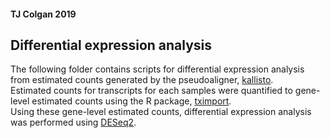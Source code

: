 #### TJ Colgan 2019  
## Differential expression analysis  

The following folder contains scripts for differential expression analysis from estimated counts generated by the pseudoaligner, [kallisto](https://pachterlab.github.io/kallisto/).  
Estimated counts for transcripts for each samples were quantified to gene-level estimated counts using the R package, [tximport](https://bioconductor.org/packages/release/bioc/html/tximport.html).  
Using these gene-level estimated counts, differential expression analysis was performed using [DESeq2](https://bioconductor.org/packages/release/bioc/html/DESeq2.html).  
